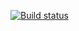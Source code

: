 [![Build status](https://ci.appveyor.com/api/projects/status/h89y5hhqsjory0en/branch/main?svg=true)](https://ci.appveyor.com/project/inkeiter/homework-auto-2-1-web-ui-testing-positive/branch/main)

